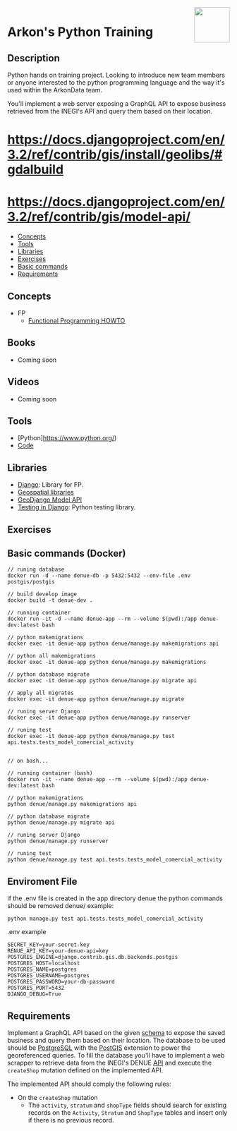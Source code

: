 <a href="https://www.arkondata.com/">
    <img src="./img/logo.jpg" align="right" height="80">
</a>

# Arkon's Python Training

## Description
Python hands on training project. Looking to introduce new team members or anyone interested to the python 
programming language and the way it's used within the ArkonData team. 

You'll implement a web server exposing a GraphQL API to expose business retrieved from the INEGI's API and 
query them based on their location.

# https://docs.djangoproject.com/en/3.2/ref/contrib/gis/install/geolibs/#gdalbuild
# https://docs.djangoproject.com/en/3.2/ref/contrib/gis/model-api/

* [Concepts](https://github.com/Grupo-Abraxas/arkon-scalatraining#concepts)
* [Tools](https://github.com/Grupo-Abraxas/arkon-scalatraining#tools)
* [Libraries](https://github.com/Grupo-Abraxas/arkon-scalatraining#libraries)
* [Exercises](https://github.com/Grupo-Abraxas/arkon-scalatraining#exercises)
* [Basic commands](https://github.com/Grupo-Abraxas/arkon-scalatraining#basic-commands)
* [Requirements](https://github.com/Grupo-Abraxas/arkon-scalatraining#requirements)

## Concepts
- FP
    - [Functional Programming HOWTO](https://docs.python.org/es/3/howto/functional.html#functional-programming-howto)

## Books
- Coming soon

## Videos
- Coming soon

## Tools
- [Python]https://www.python.org/)
- [Code](https://code.visualstudio.com/)

## Libraries
- [Django](https://docs.djangoproject.com): Library for FP.
- [Geospatial libraries](https://docs.djangoproject.com/en/3.2/ref/contrib/gis/install/geolibs/)
- [GeoDjango Model API](https://docs.djangoproject.com/en/3.2/ref/contrib/gis/model-api/)
- [Testing in Django](https://docs.djangoproject.com/en/3.2/topics/testing/): Python testing library.

## Exercises

## Basic commands (Docker)

```
// runing database
docker run -d --name denue-db -p 5432:5432 --env-file .env  postgis/postgis

// build develop image 
docker build -t denue-dev .

// running container 
docker run -it -d --name denue-app --rm --volume $(pwd):/app denue-dev:latest bash

// python makemigrations
docker exec -it denue-app python denue/manage.py makemigrations api

// python all makemigrations
docker exec -it denue-app python denue/manage.py makemigrations

// python database migrate 
docker exec -it denue-app python denue/manage.py migrate api

// apply all migrates
docker exec -it denue-app python denue/manage.py migrate

// runing server Django
docker exec -it denue-app python denue/manage.py runserver

// runing test
docker exec -it denue-app python denue/manage.py test api.tests.tests_model_comercial_activity


// on bash...

// running container (bash)
docker run -it --name denue-app --rm --volume $(pwd):/app denue-dev:latest bash

// python makemigrations
python denue/manage.py makemigrations api

// python database migrate 
python denue/manage.py migrate api

// runing server Django
python denue/manage.py runserver

// runing test
python denue/manage.py test api.tests.tests_model_comercial_activity

```

## Enviroment File
if the .env file is created in the app directory denue the python commands should be removed denue/
example:
```
python manage.py test api.tests.tests_model_comercial_activity
```
.env example
```
SECRET_KEY=your-secret-key
RENUE_API_KEY=your-denue-api=key
POSTGRES_ENGINE=django.contrib.gis.db.backends.postgis
POSTGRES_HOST=localhost
POSTGRES_NAME=postgres
POSTGRES_USERNAME=postgres
POSTGRES_PASSWORD=your-db-password
POSTGRES_PORT=5432
DJANGO_DEBUG=True
```

## Requirements 
Implement a GraphQL API based on the given [schema](./schema.graphql) to expose the saved business and 
query them based on their location. The database to be used should be [PostgreSQL](www.postgresql.org) with the 
[PostGIS](http://postgis.net/) extension to power the georeferenced queries. To fill the database you'll have 
to implement a web scrapper to retrieve data from the INEGI's DENUE [API](https://www.inegi.org.mx/servicios/api_denue.html) 
and execute the `createShop` mutation defined on the implemented API.

The implemented API should comply the following rules: 
- On the `createShop` mutation 
    - The `activity`, `stratum` and `shopType` fields should search for existing records on the `Activity`, 
      `Stratum` and `ShopType` tables and insert only if there is no previous record.
